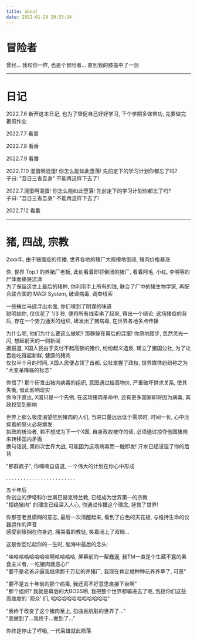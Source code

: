 ```yaml
---
title: about
date: 2022-01-29 20:53:24
---
```


# 冒险者
曾经...
我和你一样, 也是个冒险者...
直到我的膝盖中了一剑

- - -

# 日记
2022.7.6
新开这本日记, 也为了督促自己好好学习, 下个学期多做苦功, 先要做完暑假作业

2022.7.7
看番

2022.7.8
看番

2022.7.9
看番

2022.7.10
混蛋啊混蛋! 你怎么能如此堕落! 先前定下的学习计划你都忘了吗?  
子曰: "吾日三省吾身"
不能再这样下去了!

2022.7.混蛋啊混蛋! 你怎么能如此堕落! 先前定下的学习计划你都忘了吗?  
子曰: "吾日三省吾身"
不能再这样下去了!

2022.7.12
看番

- - -
# 猪, 四战, 宗教
2xxx年, 由于猪瘟疫的传播, 世界各地的猪厂大规模地倒闭, 猪肉价格暴涨  

你, 世界 Top.1 的养猪厂老板, 此刻看着即将倒闭的猪厂, 看着阿毛, 小红, 李明等的尸体而痛哭流涕  
为了保留这世上最后的猪种, 你利用手上所有的钱, 联合了厂中的猪生物学家, 再配合联合国的 MAGI System, 破译病毒, 调查线索  

一些蛛丝马迹浮出水面, 你们嗅到了阴谋的味道  
聪明如你, 仅仅花了 1/3 秒, 便将所有线索串了起来, 得出一个结论:
这场猪疫的背后, 存在一个势力通天的组织, 研发出了猪病毒, 在世界各地多点传播  

为什么呢, 他们为什么要这么做呢? 那群躲在幕后的混蛋! 你原地踏步, 忽然灵光一闪, 想起前天的一则新闻  
据报道, X国人民由于支付不起高额的猪价, 纷纷起义造反, 建立了猪国公社, 为了让百姓吃得起新鲜, 健康的猪肉  
仅仅半个月的时间, X国人民便占领了首都, 公社掌握了政权, 世界媒体纷纷称之为 "大变革降临的标志"  

你悟了! 那个研发出猪肉病毒的组织, 意图通过抬高物价, 严重破坏供求关系, 使其失衡, 借此影响现实  
你冷汗直出, X国只是一个先例, 在这场猪肉革命中, 还有更多国家即将因为病毒, 其政权受到影响  

世界上那么极度渴望吃到猪肉的人们, 当进口量远远低于需求时, 时间一长, 心中压抑着的怒火必将爆发  
执政的统治者, 若不想成为下一个X国, 自身政权被夺的话, 必须通过掠夺他国猪肉来转移国内矛盾  
换句话说, 第四次世界大战, 可能因为这场病毒而一触即发!  汗水已经浸湿了你的后背  

"那群疯子", 你喃喃自语道, 一个伟大的计划在你心中形成  

. . . . . . . .
. . . . . . . .
. . . . . . . .

五十年后  
你创立的伊塔科尔兰斯巴赫克特兰教, 已经成为世界第一的宗教  
"拒绝猪肉" 的理念已经深入人心, 你通过传播这个理念, 拯救了世界!  

你那苍老且模糊的意志, 最后一次清醒起来, 看到了白色的天花板, 与维持生命的仪器运作的声音  
感受到簇拥在你身边, 痛哭着的教徒, 笑着闭上了双眼...


这是你回忆起你的一生时, 脑海中最后的念头:

"哇哈哈哈哈哈哈哈啊哈哈哈哈, 屏幕前的一帮蠢逼, 我TM一直是个生藏不露的素食主义者, 一吃猪肉就恶心!"  
"要不是老爸非逼我继承那千万亿的养猪厂, 我现在肯定就种种花养养草了, 可恶"  

"要不是五十年前的那个病毒, 我还真不好意思直接下台啊"  
"那个组织? 我就是幕后的大BOSS哟, 我把整个世界都骗进去了呢, 包括你们这些高维度的 '观众' 们, 哈哈哈哈哈哈哈哈哈哈哈"  

"我终于改变了这个猪肉至上, 扭曲且肮脏的世界了..."  
"我做到了...我终于...做到了..."

你终是停止了呼吸, 一代枭雄就此陨落  

